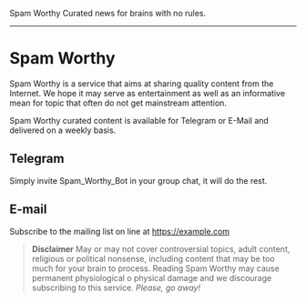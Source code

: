 Spam Worthy
Curated news for brains with no rules.

---

# Spam Worthy
Spam Worthy is a service that aims at sharing quality content from the Internet.
We hope it may serve as entertainment as well as an informative mean for topic that often do not get mainstream attention.

Spam Worthy curated content is available for Telegram or E-Mail and delivered on a weekly basis.

## Telegram

Simply invite Spam_Worthy_Bot in your group chat, it will do the rest.

## E-mail

Subscribe to the mailing list on line at https://example.com 

> **Disclaimer**  May or may not cover controversial topics, adult content, religious or political nonsense,  including content that may be too much for your brain to process. 
> Reading Spam Worthy may cause permanent physiological o physical damage and we discourage subscribing to this service.
> _Please, go away!_
